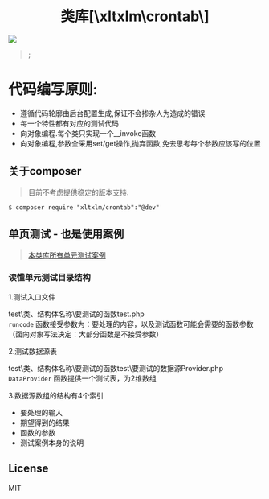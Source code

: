 <h1 align="center"> 类库[\xltxlm\crontab\] </h1>
<p align="center"> </p>

![](/workflows/单元测试/badge.svg)

> ;

# 代码编写原则:
- 遵循代码轮廓由后台配置生成,保证不会掺杂人为造成的错误
- 每一个特性都有对应的测试代码
- 向对象编程.每个类只实现一个__invoke函数
- 向对象编程,参数全采用set/get操作,抛弃函数,免去思考每个参数应该写的位置

## 关于composer

> 目前不考虑提供稳定的版本支持.

```shell
$ composer require "xltxlm/crontab":"@dev"
```

## 单页测试 - 也是使用案例

>[本类库所有单元测试案例](./test/)

### 读懂单元测试目录结构

1.测试入口文件

test\类、结构体名称\要测试的函数test.php<br>
`runcode` 函数接受参数为：要处理的内容，以及测试函数可能会需要的函数参数（面向对象写法决定：大部分函数是不接受参数）

2.测试数据源表

test\类、结构体名称\要测试的函数test\要测试的数据源Provider.php<br>
`DataProvider` 函数提供一个测试表，为2维数组 <br>

3.数据源数组的结构有4个索引

* 要处理的输入
* 期望得到的结果
* 函数的参数
* 测试案例本身的说明

## License
MIT

